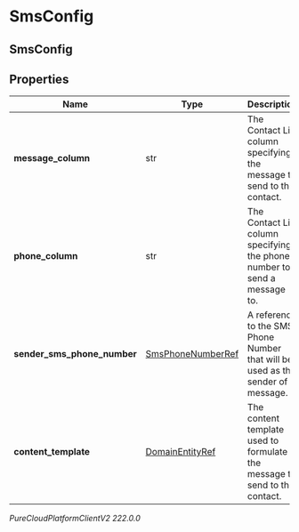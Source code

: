 # SmsConfig

## SmsConfig

## Properties

|Name | Type | Description | Notes|
|------------ | ------------- | ------------- | -------------|
| **message_column** | str | The Contact List column specifying the message to send to the contact. | |
| **phone_column** | str | The Contact List column specifying the phone number to send a message to. | |
| **sender_sms_phone_number** | [SmsPhoneNumberRef](SmsPhoneNumberRef) | A reference to the SMS Phone Number that will be used as the sender of a message. | |
| **content_template** | [DomainEntityRef](DomainEntityRef) | The content template used to formulate the message to send to the contact. | [optional] |



_PureCloudPlatformClientV2 222.0.0_
